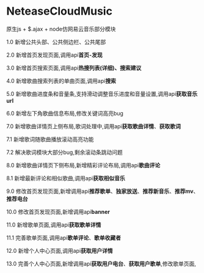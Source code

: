 ﻿# NeteaseCloudMusic
原生js + $.ajax + node仿网易云音乐部分模块

1.0 新增公共头部、公共侧边栏、公共尾部

2.0	新增首页发现页面,调用api**首页-发现**

3.0	新增首页搜索页面,调用api**热搜列表(详细)、搜索建议**

4.0 新增歌曲搜索列表的单曲页面,调用api**搜索**

5.0 新增歌曲进度条和音量条,支持滑动调整音乐进度和音量设置,调用api**获取音乐 url**

6.0 新增左下角歌曲信息布局,修改关键词高亮bug

7.0 新增歌曲详情页上侧布局,歌词处理中,调用api**获取歌曲详情**、**获取歌词**

7.1 新增歌词随歌曲播放滚动高亮功能

7.2 解决歌词模块大部分bug,剩余滚动条跳动问题

8.0 新增歌曲详情页下侧布局,新增精彩评论布局,调用api**歌曲评论**

8.1 新增最新评论和相似歌曲,调用api**获取相似音乐**

9.0 修改首页发现页面,新增调用api**推荐歌单**、**独家放送**、**推荐新音乐**、**推荐mv**、**推荐电台**

10.0 修改首页发现页面,新增调用api**banner**

11.0 新增歌单页面,调用api**获取歌单详情**

11.1 完善歌单页面,调用api**歌单评论**、**歌单收藏者**

12.0 新增个人中心页面,调用api**获取用户详情**

13.0 完善个人中心页面,新增调用api**获取用户电台**、**获取用户歌单**,修改歌单页面,